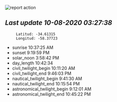 ![report action](https://github.com/matiasz8/actions-for-reports/workflows/report%20action/badge.svg?branch=develop) 


## *****Last update 10-08-2020 03:27:38*****



		 Latitud: -34.61315
		 Longitud: -58.37723

 - sunrise 	 10:37:25 AM
 - sunset 	 9:19:59 PM
 - solar_noon 	 3:58:42 PM
 - day_length 	 10:42:34
 - civil_twilight_begin 	 10:11:20 AM
 - civil_twilight_end 	 9:46:03 PM
 - nautical_twilight_begin 	 9:41:30 AM
 - nautical_twilight_end 	 10:15:54 PM
 - astronomical_twilight_begin 	 9:12:01 AM
 - astronomical_twilight_end 	 10:45:22 PM
